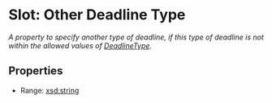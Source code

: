 # Slot: Other Deadline Type
_A property to specify another type of deadline, if this type of deadline is not within the allowed values of [DeadlineType](DeadlineType.md)._



<!-- no inheritance hierarchy -->


## Properties

 * Range: [xsd:string](http://www.w3.org/2001/XMLSchema#string)







